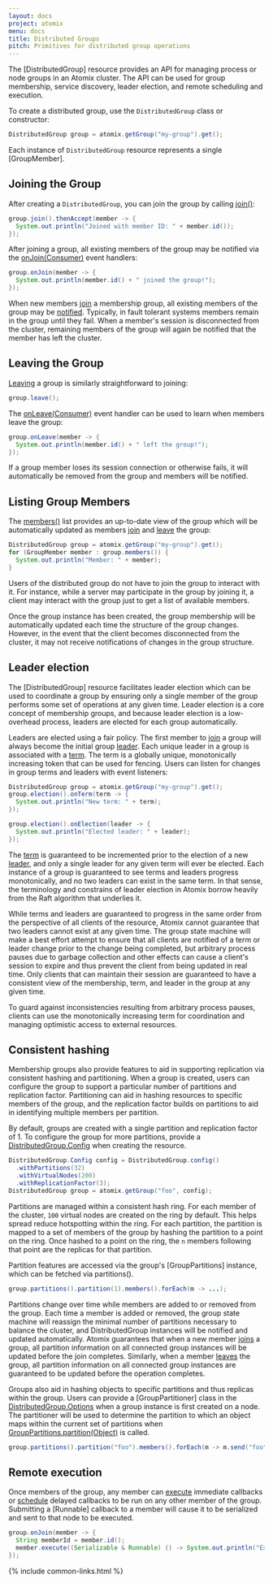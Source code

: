 ```yaml
---
layout: docs
project: atomix
menu: docs
title: Distributed Groups
pitch: Primitives for distributed group operations
---
```


The [DistributedGroup] resource provides an API for managing process or node groups in an Atomix cluster. The API can be used for group membership, service discovery, leader election, and remote scheduling and execution.

To create a distributed group, use the `DistributedGroup` class or constructor:

```java
DistributedGroup group = atomix.getGroup("my-group").get();
```

Each instance of `DistributedGroup` resource represents a single [GroupMember]. 

## Joining the Group

After creating a `DistributedGroup`, you can join the group by calling [join()][join]:

```java
group.join().thenAccept(member -> {
  System.out.println("Joined with member ID: " + member.id());
});
```

After joining a group, all existing members of the group may be notified via the [onJoin(Consumer)][on-join] event handlers:

```java 
group.onJoin(member -> {
  System.out.println(member.id() + " joined the group!");
});
```






When new members [join](#joining-the-group) a membership group, all existing members of the group may be [notified](#listening-for-membership-changes). Typically, in fault tolerant systems members remain in the group until they fail. When a member's session is disconnected from the cluster, remaining members of the group will again be notified that the member has left the cluster.

## Leaving the Group

[Leaving][leave] a group is similarly straightforward to joining:

```java
group.leave();
```

The [onLeave(Consumer)][on-leave] event handler can be used to learn when members leave the group:

```java 
group.onLeave(member -> {
  System.out.println(member.id() + " left the group!");
});
```

If a group member loses its session connection or otherwise fails, it will automatically be removed from the group and members will be notified.

## Listing Group Members

The [members()][members] list provides an up-to-date view of the group which will be automatically updated as members [join] and [leave] the group:

```java 
DistributedGroup group = atomix.getGroup("my-group").get();
for (GroupMember member : group.members()) {
  System.out.println("Member: " + member);
}
```

Users of the distributed group do not have to join the group to interact with it. For instance, while a server may participate in the group by joining it, a client may interact with the group just to get a list of available members. 

Once the group instance has been created, the group membership will be automatically updated each time the structure of the group changes. However, in the event that the client becomes disconnected from the cluster, it may not receive notifications of changes in the group structure.

## Leader election

The [DistributedGroup] resource facilitates leader election which can be used to coordinate a group by ensuring only a single member of the group performs some set of operations at any given time. Leader election is a core concept of membership groups, and because leader election is a low-overhead process, leaders are elected for each group automatically.

Leaders are elected using a fair policy. The first member to [join] a group will always become the initial group [leader]. Each unique leader in a group is associated with a [term]. The term is a globally unique, monotonically increasing token that can be used for fencing. Users can listen for changes in group terms and leaders with event listeners:

```java 
DistributedGroup group = atomix.getGroup("my-group").get();
group.election().onTerm(term -> {
  System.out.println("New term: " + term);
});

group.election().onElection(leader -> {
  System.out.println("Elected leader: " + leader);
});
```

The [term] is guaranteed to be incremented prior to the election of a new [leader], and only a single leader for any given term will ever be elected. Each instance of a group is guaranteed to see terms and leaders progress monotonically, and no two leaders can exist in the same term. In that sense, the terminology and constrains of leader election in Atomix borrow heavily from the Raft algorithm that underlies it.

While terms and leaders are guaranteed to progress in the same order from the perspective of all clients of the resource, Atomix cannot guarantee that two leaders cannot exist at any given time. The group state machine will make a best effort attempt to ensure that all clients are notified of a term or leader change prior to the change being completed, but arbitrary process pauses due to garbage collection and other effects can cause a client's session to expire and thus prevent the client from being updated in real time. Only clients that can maintain their session are guaranteed to have a consistent view of the membership, term, and leader in the group at any given time.

To guard against inconsistencies resulting from arbitrary process pauses, clients can use the monotonically increasing term for coordination and managing optimistic access to external resources.

## Consistent hashing

Membership groups also provide features to aid in supporting replication via consistent hashing and partitioning. When a group is created, users can configure the group to support a particular number of partitions and replication factor. Partitioning can aid in hashing resources to specific members of the group, and the replication factor builds on partitions to aid in identifying multiple members per partition.

By default, groups are created with a single partition and replication factor of 1. To configure the group for more partitions, provide a [DistributedGroup.Config][dgroup-config] when creating the resource.

```java
DistributedGroup.Config config = DistributedGroup.config()
  .withPartitions(32)
  .withVirtualNodes(200)
  .withReplicationFactor(3);
DistributedGroup group = atomix.getGroup("foo", config);
```

Partitions are managed within a consistent hash ring. For each member of the cluster, `100` virtual nodes are created on the ring by default. This helps spread reduce hotspotting within the ring. For each partition, the partition is mapped to a set of members of the group by hashing the partition to a point on the ring. Once hashed to a point on the ring, the `n` members following that point are the replicas for that partition.

Partition features are accessed via the group's [GroupPartitions] instance, which can be fetched via partitions().

```java
group.partitions().partition(1).members().forEach(m -> ...);
```

Partitions change over time while members are added to or removed from the group. Each time a member is added or removed, the group state machine will reassign the minimal number of partitions necessary to balance the cluster, and DistributedGroup instances will be notified and updated automatically. Atomix guarantees that when a new member [joins][join] a group, all partition information on all connected group instances will be updated before the join completes. Similarly, when a member [leaves][leave] the group, all partition information on all connected group instances are guaranteed to be updated before the operation completes.

Groups also aid in hashing objects to specific partitions and thus replicas within the group. Users can provide a [GroupPartitioner] class in the [DistributedGroup.Options][dgroup-options] when a group instance is first created on a node. The partitioner will be used to determine the partition to which an object maps within the current set of partitions when [GroupPartitions.partition(Object)][partition] is called.

```java
group.partitions().partition("foo").members().forEach(m -> m.send("foo"));
```

## Remote execution

Once members of the group, any member can [execute] immediate callbacks or [schedule] delayed callbacks to be run on any other member of the group. Submitting a [Runnable] callback to a member will cause it to be serialized and sent to that node to be executed.
   
```java
group.onJoin(member -> {
  String memberId = member.id();
  member.execute((Serializable & Runnable) () -> System.out.println("Executing on " + memberId));
});
```

{% include common-links.html %}

[leader]: http://atomix.io/atomix/api/latest/io/atomix/group/GroupElection.html#leader--
[join]: http://atomix.io/atomix/api/latest/io/atomix/group/DistributedGroup.html#join--
[leave]: http://atomix.io/atomix/api/latest/io/atomix/group/LocalGroupMember.html#leave--
[members]: http://atomix.io/atomix/api/latest/io/atomix/group/DistributedGroup.html#members--
[on-join]: http://atomix.io/atomix/api/latest/io/atomix/group/DistributedGroup.html#onJoin-java.util.function.Consumer-
[on-leave]: http://atomix.io/atomix/api/latest/io/atomix/group/DistributedGroup.html#onLeave-java.util.function.Consumer-
[term]: http://atomix.io/atomix/api/latest/io/atomix/group/GroupElection.html#term--
[partition]: http://atomix.io/atomix/api/latest/io/atomix/group/GroupPartitions.html#partition-java.lang.Object-
[dgroup-config]: http://atomix.io/atomix/api/latest/io/atomix/group/DistributedGroup.Config.html
[dgroup-options]: http://atomix.io/atomix/api/latest/io/atomix/group/DistributedGroup.Options.html
[execute]: http://atomix.io/atomix/api/latest/io/atomix/group/GroupScheduler.html#execute-java.lang.Runnable-
[schedule]: http://atomix.io/atomix/api/latest/io/atomix/group/GroupScheduler.html#schedule-java.time.Duration-java.lang.Runnable-
